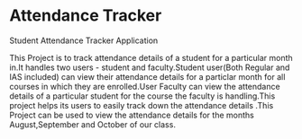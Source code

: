 # Attendance Tracker
 
 Student Attendance Tracker Application

This Project is to track attendance details of a student for a particular month in.It handles two users - student and faculty.Student user(Both Regular and IAS included) can view their attendance details for a particlar month for all courses in which they are enrolled.User Faculty can view the attendance details of a particular student for the course the faculty is handling.This project helps its users to easily track down the attendance details .This Project can be used to view the attendance details for the months August,September and October of our class.
